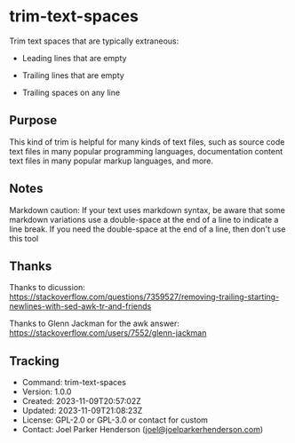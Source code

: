 # trim-text-spaces

Trim text spaces that are typically extraneous:

  * Leading lines that are empty

  * Trailing lines that are empty

  * Trailing spaces on any line

## Purpose

This kind of trim is helpful for many kinds of text files, such as source code
text files in many popular programming languages, documentation content text
files in many popular markup languages, and more.

## Notes

Markdown caution: If your text uses markdown syntax, be aware that some markdown
variations use a double-space at the end of a line to indicate a line break.
If you need the double-space at the end of a line, then don't use this tool

## Thanks

Thanks to dicussion:
<https://stackoverflow.com/questions/7359527/removing-trailing-starting-newlines-with-sed-awk-tr-and-friends>

Thanks to Glenn Jackman for the awk answer:
<https://stackoverflow.com/users/7552/glenn-jackman>

## Tracking

* Command: trim-text-spaces
* Version: 1.0.0
* Created: 2023-11-09T20:57:02Z
* Updated: 2023-11-09T21:08:23Z
* License: GPL-2.0 or GPL-3.0 or contact for custom
* Contact: Joel Parker Henderson (joel@joelparkerhenderson.com)
 